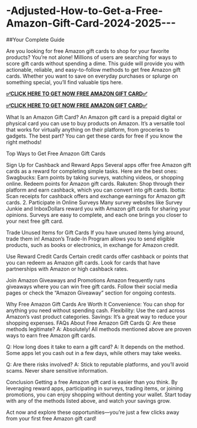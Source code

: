 # -Adjusted-How-to-Get-a-Free-Amazon-Gift-Card-2024-2025---
##Your Complete Guide

Are you looking for free Amazon gift cards to shop for your favorite products? You’re not alone! Millions of users are searching for ways to score gift cards without spending a dime. This guide will provide you with actionable, reliable, and easy-to-follow methods to get free Amazon gift cards. Whether you want to save on everyday purchases or splurge on something special, you’ll find valuable tips here.

**[✅CLICK HERE TO GET NOW FREE AMAZON GIFT CARD✅](https://giftsway.xyz/all-gift-card-1/)**

**[✅CLICK HERE TO GET NOW FREE AMAZON GIFT CARD✅](https://giftsway.xyz/all-gift-card-1/)**

What Is an Amazon Gift Card? An Amazon gift card is a prepaid digital or physical card you can use to buy products on Amazon. It’s a versatile tool that works for virtually anything on their platform, from groceries to gadgets. The best part? You can get these cards for free if you know the right methods!

Top Ways to Get Free Amazon Gift Cards

Sign Up for Cashback and Reward Apps Several apps offer free Amazon gift cards as a reward for completing simple tasks. Here are the best ones:
Swagbucks: Earn points by taking surveys, watching videos, or shopping online. Redeem points for Amazon gift cards. Rakuten: Shop through their platform and earn cashback, which you can convert into gift cards. Ibotta: Scan receipts for cashback offers and exchange earnings for Amazon gift cards. 2. Participate in Online Surveys Many survey websites like Survey Junkie and InboxDollars reward you with Amazon gift cards for sharing your opinions. Surveys are easy to complete, and each one brings you closer to your next free gift card.

Trade Unused Items for Gift Cards If you have unused items lying around, trade them in! Amazon’s Trade-In Program allows you to send eligible products, such as books or electronics, in exchange for Amazon credit.

Use Reward Credit Cards Certain credit cards offer cashback or points that you can redeem as Amazon gift cards. Look for cards that have partnerships with Amazon or high cashback rates.

Join Amazon Giveaways and Promotions Amazon frequently runs giveaways where you can win free gift cards. Follow their social media pages or check the “Amazon Giveaway” section for ongoing contests.

Why Free Amazon Gift Cards Are Worth It Convenience: You can shop for anything you need without spending cash. Flexibility: Use the card across Amazon’s vast product categories. Savings: It’s a great way to reduce your shopping expenses. FAQs About Free Amazon Gift Cards Q: Are these methods legitimate? A: Absolutely! All methods mentioned above are proven ways to earn free Amazon gift cards.

Q: How long does it take to earn a gift card? A: It depends on the method. Some apps let you cash out in a few days, while others may take weeks.

Q: Are there risks involved? A: Stick to reputable platforms, and you’ll avoid scams. Never share sensitive information.

Conclusion Getting a free Amazon gift card is easier than you think. By leveraging reward apps, participating in surveys, trading items, or joining promotions, you can enjoy shopping without denting your wallet. Start today with any of the methods listed above, and watch your savings grow.

Act now and explore these opportunities—you’re just a few clicks away from your first free Amazon gift card!

